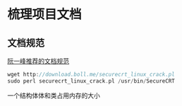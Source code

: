 # 梳理项目文档

##  文档规范

[阮一峰推荐的文档规范](https://github.com/ruanyf/document-style-guide)



```c++
wget http://download.boll.me/securecrt_linux_crack.pl
sudo perl securecrt_linux_crack.pl /usr/bin/SecureCRT
```



一个结构体体和类占用内存的大小